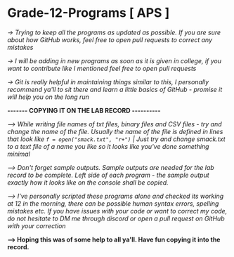 # Grade-12-Programs [ APS ]

*-> Trying to keep all the programs as updated as possible. If you are sure about how GitHub works, feel free to open pull requests to correct any mistakes*

*-> I will be adding in new programs as soon as it is given in college, if you want to contribute like I mentioned feel free to open pull requests*

*-> Git is really helpful in maintaining things similar to this, I personally recommend ya'll to sit there and learn a little basics of GitHub - promise it will help you on the long run*

**------- COPYING IT ON THE LAB RECORD ----------**

*--> While writing file names of txt files, binary files and CSV files - try and change the name of the file. Usually the name of the file is defined in lines that look like `f = open("smack.txt", "r+")` | Just try and change smack.txt to a text file of a name you like so it looks like you've done something minimal*

*--> Don't forget sample outputs. Sample outputs are needed for the lab record to be complete. Left side of each program - the sample output exactly how it looks like on the console shall be copied.*

*--> I've personally scripted these programs alone and checked its working at 12 in the morning, there can be possible human syntax errors, spelling mistakes etc. If you have issues with your code or want to correct my code, do not hesitate to DM me through discord or open a pull request on GitHub with your correction*

**--> Hoping this was of some help to all ya'll. Have fun copying it into the record.**
